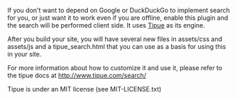If you don't want to depend on Google or DuckDuckGo to implement search for you,
or just want it to work even if you are offline, enable this plugin and the
search will be performed client side. It uses [Tipue](http://www.tipue.com/search/) as its engine.

After you build your site, you will have several new files in assets/css and assets/js
and a tipue_search.html that you can use as a basis for using this in your site.

For more information about how to customize it and use it, please refer to the tipue
docs at http://www.tipue.com/search/

Tipue is under an MIT license (see MIT-LICENSE.txt)
